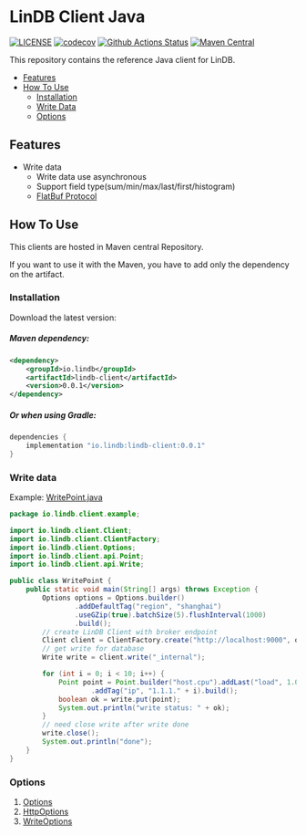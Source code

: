 # LinDB Client Java

[![LICENSE](https://img.shields.io/github/license/lindb/client_java)](https://github.com/lindb/client_java/blob/main/LICENSE)
[![codecov](https://codecov.io/gh/lindb/client_java/branch/main/graph/badge.svg)](https://codecov.io/gh/lindb/client_java)
[![Github Actions Status](https://github.com/lindb/client_java/workflows/LinDB%20Client%20Java%20CI/badge.svg)](https://github.com/lindb/client_java/actions?query=workflow%3A%22LinDB+Client+Java+CI%22)
[![Maven Central](https://img.shields.io/maven-central/v/io.lindb/lindb-client)](https://repo1.maven.org/maven2/io/lindb/)

This repository contains the reference Java client for LinDB.

- [Features](#features)
- [How To Use](#how-to-use)
  - [Installation](#installation)
  - [Write Data](#write-data)
  - [Options](#options)

## Features

- Write data
  - Write data use asynchronous
  - Support field type(sum/min/max/last/first/histogram)
  - [FlatBuf Protocol](https://github.com/lindb/common/blob/main/proto/v1/metrics.fbs)

## How To Use

This clients are hosted in Maven central Repository.

If you want to use it with the Maven, you have to add only the dependency on the artifact.

### Installation

Download the latest version:

##### Maven dependency:

```XML
<dependency>
    <groupId>io.lindb</groupId>
    <artifactId>lindb-client</artifactId>
    <version>0.0.1</version>
</dependency>
```
       
##### Or when using Gradle:

```groovy
dependencies {
    implementation "io.lindb:lindb-client:0.0.1"
}
```

### Write data

Example: [WritePoint.java](https://github.com/lindb/client_java/blob/main/src/test/java/io/lindb/client/example/WritePoint.java)

```java
package io.lindb.client.example;

import io.lindb.client.Client;
import io.lindb.client.ClientFactory;
import io.lindb.client.Options;
import io.lindb.client.api.Point;
import io.lindb.client.api.Write;

public class WritePoint {
	public static void main(String[] args) throws Exception {
		Options options = Options.builder()
				.addDefaultTag("region", "shanghai")
				.useGZip(true).batchSize(5).flushInterval(1000)
				.build();
		// create LinDB Client with broker endpoint
		Client client = ClientFactory.create("http://localhost:9000", options);
		// get write for database
		Write write = client.write("_internal");

		for (int i = 0; i < 10; i++) {
			Point point = Point.builder("host.cpu").addLast("load", 1.0)
					.addTag("ip", "1.1.1." + i).build();
			boolean ok = write.put(point);
			System.out.println("write status: " + ok);
		}
		// need close write after write done
		write.close();
		System.out.println("done");
	}
}
```

### Options

1. [Options](https://github.com/lindb/client_java/blob/main/src/main/java/io/lindb/client/Options.java)
2. [HttpOptions](https://github.com/lindb/client_java/blob/main/src/main/java/io/lindb/client/internal/HttpOptions.java)
3. [WriteOptions](https://github.com/lindb/client_java/blob/main/src/main/java/io/lindb/client/api/WriteOptions.java)
